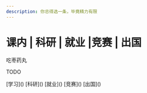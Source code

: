 ```yaml
---
description: 你总得选一条，毕竟精力有限
---
```


# 课内 \| 科研 \| 就业 \|竞赛 \| 出国

吃枣药丸

TODO

\[学习\]\(\)  \[科研\]\(\) \[就业\]\(\) \[竞赛\]\(\) \[出国\]\(\)  





